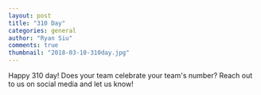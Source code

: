 ```yaml
---
layout: post
title: "310 Day"
categories: general
author: "Ryan Siu"
comments: true
thumbnail: "2018-03-10-310day.jpg"
---
```


Happy 310 day! Does your team celebrate your team's number? Reach out to us on social media and let us know!
